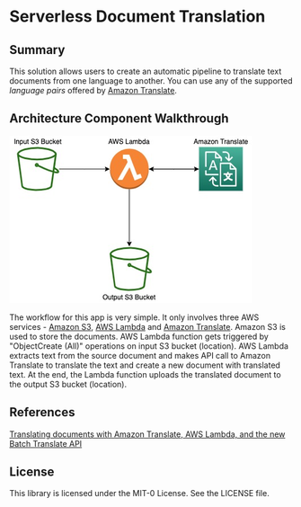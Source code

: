 # Serverless Document Translation

## Summary
This solution allows users to create an automatic pipeline to translate text documents from one language to another. You can use any of the supported *language pairs* offered by [Amazon Translate](https://docs.aws.amazon.com/translate/latest/dg/what-is.html).

## Architecture Component Walkthrough
![](architecture.jpg)

The workflow for this app is very simple. It only involves three AWS services - [Amazon S3](https://aws.amazon.com/s3/), [AWS Lambda](https://aws.amazon.com/lambda/) and [Amazon Translate](https://aws.amazon.com/translate/). Amazon S3 is used to store the documents. AWS Lambda function gets triggered by "ObjectCreate (All)" operations on input S3 bucket (location). AWS Lambda extracts text from the source document and makes API call to Amazon Translate to translate the text and create a new document with translated text. At the end, the Lambda function uploads the translated document to the output S3 bucket (location).

## References
[Translating documents with Amazon Translate, AWS Lambda, and the new Batch Translate API](https://aws.amazon.com/blogs/machine-learning/translating-documents-with-amazon-translate-aws-lambda-and-the-new-batch-translate-api/)

## License
This library is licensed under the MIT-0 License. See the LICENSE file.
